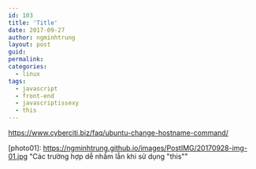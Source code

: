 ```yaml
---
id: 103
title: 'Title'
date: 2017-09-27
author: ngminhtrung
layout: post
guid: 
permalink: 
categories:
  - linux
tags:
  - javascript
  - front-end
  - javascriptissexy
  - this
---
```


https://www.cyberciti.biz/faq/ubuntu-change-hostname-command/


[photo01]: https://ngminhtrung.github.io/images/PostIMG/20170928-img-01.jpg "Các trường hợp dễ nhầm lẫn khi sử dụng "this""
